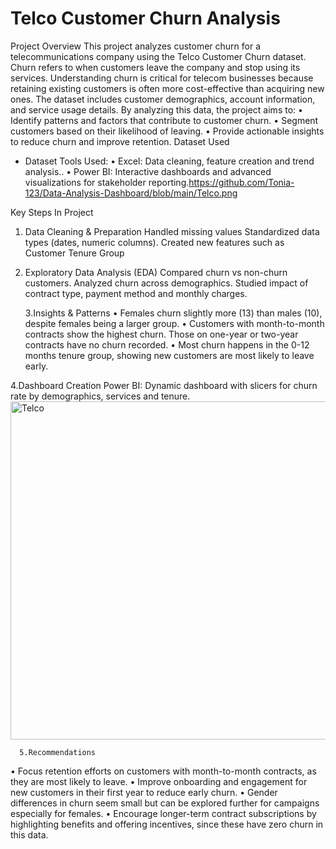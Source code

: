 # Telco Customer Churn Analysis
Project Overview 
This project analyzes customer churn for a telecommunications company using the Telco Customer Churn dataset. Churn refers to when customers leave the company and stop using its services. Understanding churn is critical for telecom businesses because retaining existing customers is often more cost-effective than acquiring new ones. The dataset includes customer demographics, account information, and service usage details. By analyzing this data, the project aims to:
•	Identify patterns and factors that contribute to customer churn.
•	Segment customers based on their likelihood of leaving.
•	Provide actionable insights to reduce churn and improve retention.
 Dataset Used
- <a heref="https://github.com/Tonia-123/Data-Analysis-Dashboard/blob/main/Sample%20Telco-Customer-Churn.xlsx">Dataset</a> 
 Tools Used:
•	Excel: Data cleaning, feature creation and trend analysis..
•	Power BI: Interactive dashboards and advanced visualizations for stakeholder reporting.https://github.com/Tonia-123/Data-Analysis-Dashboard/blob/main/Telco.png

 Key Steps In Project
1.	Data Cleaning & Preparation 
Handled missing values 
Standardized data types (dates, numeric columns).
Created new features such as Customer Tenure Group

2.	Exploratory Data Analysis (EDA) 
Compared churn vs non-churn customers.
Analyzed churn across demographics.
Studied impact of contract type, payment method and monthly charges.

       3.Insights & Patterns 
•	Females churn slightly more (13) than males (10), despite females being a larger group.
•	Customers with month-to-month contracts show the highest churn. Those on one-year or two-year contracts have no churn recorded.
•	Most churn happens in the 0-12 months tenure group, showing new customers are most likely to leave early.

4.Dashboard Creation
Power BI: Dynamic dashboard with slicers for churn rate by demographics, services and tenure.
<img width="959" height="541" alt="Telco" src="https://github.com/user-attachments/assets/ebca882e-4c9f-4b43-931a-750100f36aa7" />


      5.Recommendations
•	Focus retention efforts on customers with month-to-month contracts, as they are most likely to leave.
•	Improve onboarding and engagement for new customers in their first year to reduce early churn.
•	Gender differences in churn seem small but can be explored further for campaigns especially for females.
•	Encourage longer-term contract subscriptions by highlighting benefits and offering incentives, since these have zero churn in this data.

